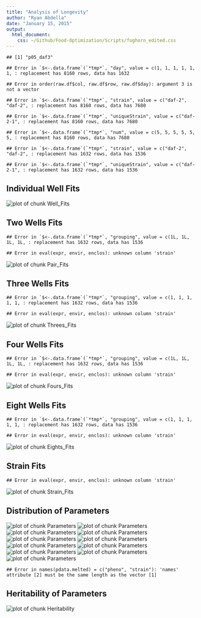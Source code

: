 ```yaml
---
title: "Analysis of Longevity"
author: "Ryan Abdella"
date: "January 15, 2015"
output:
  html_document:
    css: ~/Github/Food-Optimization/Scripts/foghorn_edited.css
---
```




```
## [1] "p05_daf3"
```


```
## Error in `$<-.data.frame`(`*tmp*`, "day", value = c(1, 1, 1, 1, 1, 1, : replacement has 8160 rows, data has 1632
```

```
## Error in order(raw.df$col, raw.df$row, raw.df$day): argument 3 is not a vector
```

```
## Error in `$<-.data.frame`(`*tmp*`, "strain", value = c("daf-2", "daf-2", : replacement has 8160 rows, data has 7680
```

```
## Error in `$<-.data.frame`(`*tmp*`, "uniqueStrain", value = c("daf-2-1", : replacement has 8160 rows, data has 7680
```

```
## Error in `$<-.data.frame`(`*tmp*`, "num", value = c(5, 5, 5, 5, 5, 5, : replacement has 8160 rows, data has 7680
```






```
## Error in `$<-.data.frame`(`*tmp*`, "strain", value = c("daf-2", "daf-2", : replacement has 1632 rows, data has 1536
```

```
## Error in `$<-.data.frame`(`*tmp*`, "uniqueStrain", value = c("daf-2-1", : replacement has 1632 rows, data has 1536
```

## Individual Well Fits ##

![plot of chunk Well_Fits](./Data/Processed/p05_daf3/p05_daf3_Well_Fits-1.png) 

## Two Wells Fits ##


```
## Error in `$<-.data.frame`(`*tmp*`, "grouping", value = c(1L, 1L, 1L, 1L, : replacement has 1632 rows, data has 1536
```

```
## Error in eval(expr, envir, enclos): unknown column 'strain'
```

![plot of chunk Pair_Fits](./Data/Processed/p05_daf3/p05_daf3_Pair_Fits-1.png) 

## Three Wells Fits ##


```
## Error in `$<-.data.frame`(`*tmp*`, "grouping", value = c(1, 1, 1, 1, 1, : replacement has 1632 rows, data has 1536
```

```
## Error in eval(expr, envir, enclos): unknown column 'strain'
```

![plot of chunk Threes_Fits](./Data/Processed/p05_daf3/p05_daf3_Threes_Fits-1.png) 

## Four Wells Fits ##


```
## Error in `$<-.data.frame`(`*tmp*`, "grouping", value = c(1L, 1L, 1L, 1L, : replacement has 1632 rows, data has 1536
```

```
## Error in eval(expr, envir, enclos): unknown column 'strain'
```

![plot of chunk Fours_Fits](./Data/Processed/p05_daf3/p05_daf3_Fours_Fits-1.png) 

## Eight Wells Fits ##


```
## Error in `$<-.data.frame`(`*tmp*`, "grouping", value = c(1, 1, 1, 1, 1, : replacement has 1632 rows, data has 1536
```

```
## Error in eval(expr, envir, enclos): unknown column 'strain'
```

![plot of chunk Eights_Fits](./Data/Processed/p05_daf3/p05_daf3_Eights_Fits-1.png) 

## Strain Fits ##


```
## Error in eval(expr, envir, enclos): unknown column 'strain'
```

![plot of chunk Strain_Fits](./Data/Processed/p05_daf3/p05_daf3_Strain_Fits-1.png) 

## Distribution of Parameters ##

![plot of chunk Parameters](./Data/Processed/p05_daf3/p05_daf3_Parameters-1.png) ![plot of chunk Parameters](./Data/Processed/p05_daf3/p05_daf3_Parameters-2.png) ![plot of chunk Parameters](./Data/Processed/p05_daf3/p05_daf3_Parameters-3.png) ![plot of chunk Parameters](./Data/Processed/p05_daf3/p05_daf3_Parameters-4.png) ![plot of chunk Parameters](./Data/Processed/p05_daf3/p05_daf3_Parameters-5.png) ![plot of chunk Parameters](./Data/Processed/p05_daf3/p05_daf3_Parameters-6.png) ![plot of chunk Parameters](./Data/Processed/p05_daf3/p05_daf3_Parameters-7.png) ![plot of chunk Parameters](./Data/Processed/p05_daf3/p05_daf3_Parameters-8.png) ![plot of chunk Parameters](./Data/Processed/p05_daf3/p05_daf3_Parameters-9.png) ![plot of chunk Parameters](./Data/Processed/p05_daf3/p05_daf3_Parameters-10.png) ![plot of chunk Parameters](./Data/Processed/p05_daf3/p05_daf3_Parameters-11.png) 


```
## Error in names(pdata.melted) = c("pheno", "strain"): 'names' attribute [2] must be the same length as the vector [1]
```

## Heritability of Parameters ##

![plot of chunk Heritability](./Data/Processed/p05_daf3/p05_daf3_Heritability-1.png) 
